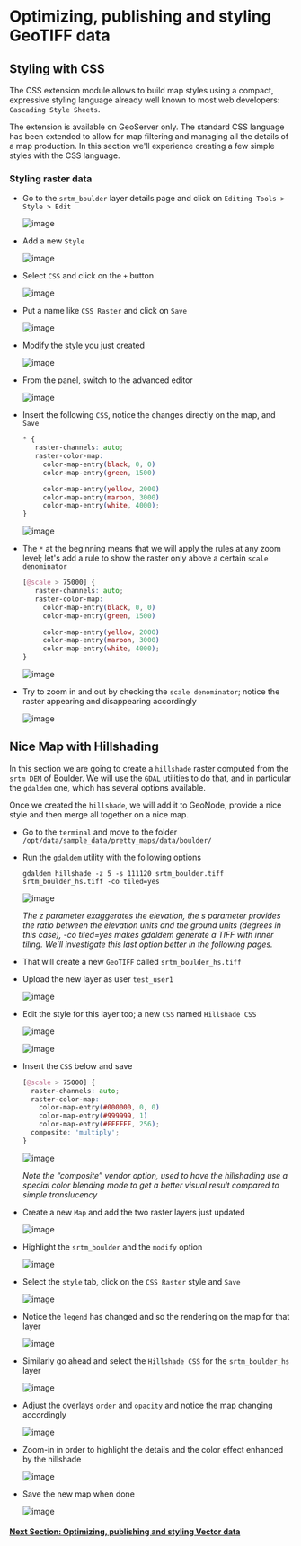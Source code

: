 # Optimizing, publishing and styling GeoTIFF data

## Styling with CSS
The CSS extension module allows to build map styles using a compact, expressive styling language already well known to most web developers: `Cascading Style Sheets`. 

The extension is available on GeoServer only. The standard CSS language has been extended to allow for map filtering and managing all the details of a map production. In this section we'll experience creating a few simple styles with the CSS language.

### Styling raster data

- Go to the `srtm_boulder` layer details page and click on `Editing Tools > Style > Edit`

    ![image](https://user-images.githubusercontent.com/1278021/137093317-8758ef1b-cfe4-42a2-a590-eeb727bc5021.png)

- Add a new `Style`

    ![image](https://user-images.githubusercontent.com/1278021/137093431-28518a78-609e-4963-a3d2-dc4f08d49430.png)

- Select `CSS` and click on the `+` button

    ![image](https://user-images.githubusercontent.com/1278021/137093535-ac7af98e-8b70-4bdd-b311-121c7253d9f5.png)

- Put a name like `CSS Raster` and click on `Save`

    ![image](https://user-images.githubusercontent.com/1278021/137093942-e04caebf-829c-4755-b191-4747603ffd78.png)

- Modify the style you just created

    ![image](https://user-images.githubusercontent.com/1278021/137094038-1f2f7703-77be-481f-a1c7-8e4913799ecc.png)

- From the panel, switch to the advanced editor

    ![image](https://user-images.githubusercontent.com/1278021/137094124-2995c120-9481-442f-a27d-e65c18a8e882.png)

- Insert the following `CSS`, notice the changes directly on the map, and `Save`

    ```css
    * {
       raster-channels: auto;
       raster-color-map:
         color-map-entry(black, 0, 0)
         color-map-entry(green, 1500)

         color-map-entry(yellow, 2000)
         color-map-entry(maroon, 3000)
         color-map-entry(white, 4000);
    }
    ```

    ![image](https://user-images.githubusercontent.com/1278021/137094280-5256f06b-0072-4fdc-a8e5-93c04a28918b.png)

- The `*` at the beginning means that we will apply the rules at any zoom level; let's add a rule to show the raster only above a certain `scale denominator`

    ```css
    [@scale > 75000] {
       raster-channels: auto;
       raster-color-map:
         color-map-entry(black, 0, 0)
         color-map-entry(green, 1500)

         color-map-entry(yellow, 2000)
         color-map-entry(maroon, 3000)
         color-map-entry(white, 4000);
    }
    ```
    
    ![image](https://user-images.githubusercontent.com/1278021/137096933-31a84c57-31fd-44b8-b6a5-15235f05ea17.png)

- Try to zoom in and out by checking the `scale denominator`; notice the raster appearing and disappearing accordingly

    ![image](https://user-images.githubusercontent.com/1278021/137097185-fa97cc3c-67d6-42fb-8762-cbd71850b21f.png)


## Nice Map with Hillshading

In this section we are going to create a `hillshade` raster computed from the `srtm DEM` of Boulder. We will use the `GDAL` utilities to do that, and in particular the `gdaldem` one, which has several options available.

Once we created the `hillshade`, we will add it to GeoNode, provide a nice style and then merge all together on a nice map.

- Go to the `terminal` and move to the folder `/opt/data/sample_data/pretty_maps/data/boulder/`
- Run the `gdaldem` utility with the following options

    ```shell
    gdaldem hillshade -z 5 -s 111120 srtm_boulder.tiff srtm_boulder_hs.tiff -co tiled=yes
    ```
    
    ![image](https://user-images.githubusercontent.com/1278021/137097922-491e1c69-ae69-402a-9901-fddb11bb8049.png)

    _The z parameter exaggerates the elevation, the s parameter provides the ratio between the elevation units and the ground units (degrees in this case), -co tiled=yes makes gdaldem generate a TIFF with inner tiling. We’ll investigate this last option better in the following pages._
    
    
- That will create a new `GeoTIFF` called `srtm_boulder_hs.tiff`
- Upload the new layer as user `test_user1`

    ![image](https://user-images.githubusercontent.com/1278021/137100273-ed2e1cbd-2ab4-4aeb-b5cc-47cd8a3d10e3.png)

- Edit the style for this layer too; a new `CSS` named `Hillshade CSS`

    ![image](https://user-images.githubusercontent.com/1278021/137101389-4912ae6a-1af1-44f6-a03d-451fab812522.png)

    ![image](https://user-images.githubusercontent.com/1278021/137101508-24adac41-c435-4b73-a3f7-1821ef1bf157.png)

- Insert the `CSS` below and save

    ```css
    [@scale > 75000] {
      raster-channels: auto;
      raster-color-map:
        color-map-entry(#000000, 0, 0)
        color-map-entry(#999999, 1)
        color-map-entry(#FFFFFF, 256);
      composite: 'multiply';
    }
    ```
    
    ![image](https://user-images.githubusercontent.com/1278021/137102110-501d834d-bbb2-48fc-a9a5-5db710bbc070.png)

    _Note the “composite” vendor option, used to have the hillshading use a special color blending mode to get a better visual result compared to simple translucency_

- Create a new `Map` and add the two raster layers just updated

    ![image](https://user-images.githubusercontent.com/1278021/137102908-cf8a822c-711a-4fd3-b520-942ee96a833e.png)

- Highlight the `srtm_boulder` and the `modify` option

    ![image](https://user-images.githubusercontent.com/1278021/137103087-f6c7e17f-cdcd-4aa2-8574-87b110683441.png)

- Select the `style` tab, click on the `CSS Raster` style and `Save`

    ![image](https://user-images.githubusercontent.com/1278021/137103288-facb2bac-9356-46bb-b531-ad80893cec83.png)

- Notice the `legend` has changed and so the rendering on the map for that layer

    ![image](https://user-images.githubusercontent.com/1278021/137103430-af6aca79-ad6d-4a09-afea-bf8a3a5addaf.png)

- Similarly go ahead and select the `Hillshade CSS` for the `srtm_boulder_hs` layer

    ![image](https://user-images.githubusercontent.com/1278021/137103640-2d55617f-b364-415b-b596-65dcbc90c514.png)

- Adjust the overlays `order` and `opacity` and notice the map changing accordingly

    ![image](https://user-images.githubusercontent.com/1278021/137103877-ce5d7e20-ee4b-4d6c-a2d2-b263bafea938.png)

- Zoom-in in order to highlight the details and the color effect enhanced by the hillshade

    ![image](https://user-images.githubusercontent.com/1278021/137104006-f7a0c019-c211-4fd1-9550-47275e019d30.png)

- Save the new map when done

    ![image](https://user-images.githubusercontent.com/1278021/137104141-3bd67642-2826-441c-84da-0c624e9544fa.png)


#### [Next Section: Optimizing, publishing and styling Vector data](OPTIMIZE_VECTOR.md)
